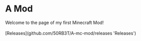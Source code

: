 <h1>A Mod</h1>
Welcome to the page of my first Minecraft Mod!
<br > <br >
[Releases](github.com/50RB3T/A-mc-mod/releases 'Releases')
